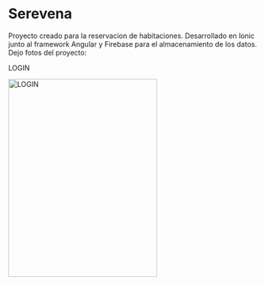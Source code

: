# Serevena
Proyecto creado para la reservacion de habitaciones.
Desarrollado en Ionic junto al framework Angular y Firebase para el almacenamiento de los datos.
Dejo fotos del proyecto:

LOGIN


<img src="https://i.postimg.cc/637Q3Dyf/1-Login.jpg" alt="LOGIN" width="300" height="400">


